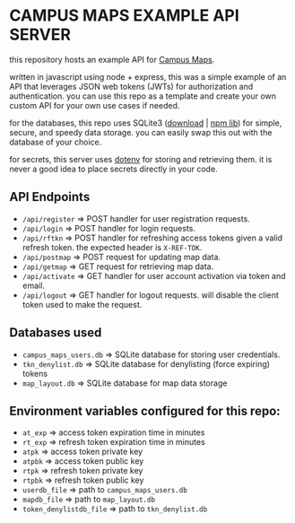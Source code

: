 # CAMPUS MAPS EXAMPLE API SERVER

this repository hosts an example API for [Campus Maps](https://github.com/dyxribo/campus_maps_desktop).

written in javascript using node + express, this was a simple example of an API that leverages JSON web tokens (JWTs) for authorization and authentication. you can use this repo as a template and create your own custom API for your own use cases if needed.

for the databases, this repo uses SQLite3 ([download](https://www.sqlite.org/download.html) | [npm lib](https://www.npmjs.com/package/sqlite3)) for simple, secure, and speedy data storage. you can easily swap this out with the database of your choice.

for secrets, this server uses [dotenv](https://github.com/motdotla/dotenv) for storing and retrieving them. it is never a good idea to place secrets directly in your code.

## API Endpoints

- `/api/register` => POST handler for user registration requests.
- `/api/login` => POST handler for login requests.
- `/api/rftkn` => POST handler for refreshing access tokens given a valid refresh token. the expected header is `X-REF-TOK`.
- `/api/postmap` => POST request for updating map data.
- `/api/getmap` => GET request for retrieving map data.
- `/api/activate` => GET handler for user account activation via token and email.
- `/api/logout` => GET handler for logout requests. will disable the client token used to make the request.

## Databases used

- `campus_maps_users.db` => SQLite database for storing user credentials.
- `tkn_denylist.db` => SQLite database for denylisting (force expiring) tokens
- `map_layout.db` => SQLite database for map data storage

## Environment variables configured for this repo: 

- `at_exp` => access token expiration time in minutes
- `rt_exp` => refresh token expiration time in minutes
- `atpk` => access token private key
- `atpbk` => access token public key
- `rtpk` => refresh token private key
- `rtpbk` => refresh token public key
- `userdb_file` => path to `campus_maps_users.db`
- `mapdb_file` => path to `map_layout.db`
- `token_denylistdb_file` => path to `tkn_denylist.db`
